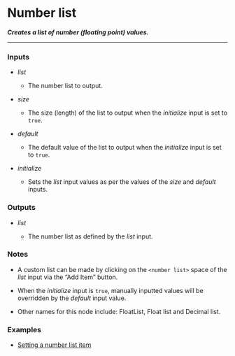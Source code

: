 # Number list

**_Creates a list of number (floating point) values._**

---


### Inputs

* _list_

  * The number list to output.

* _size_

  * The size (length) of the list to output when the _initialize_ input is set to `true`.

* _default_

  * The default value of the list to output when the _initialize_ input is set to `true`.

* _initialize_

  * Sets the _list_ input values as per the values of the _size_ and _default_ inputs.


### Outputs

* _list_

  * The number list as defined by the _list_ input.


### Notes

* A custom list can be made by clicking on the `<number list>` space of the _list_ input via the “Add Item” button.

* When the _initialize_ input is `true`, manually inputted values will be overridden by the _default_ input value.

* Other names for this node include: FloatList, Float list and Decimal list.


### Examples



* <a href="https://creator.trimble.com/graph?assetURI=whp:5ff5a6c8-18a6-49e5-ac59-8d15368fe39a&version=latest" target="_blank">Setting a number list item</a>
